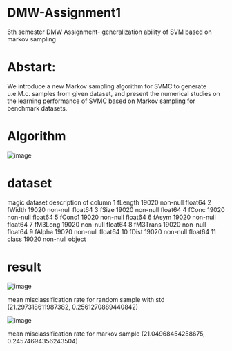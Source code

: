 # DMW-Assignment1
6th semester DMW Assignment- generalization ability of SVM based on markov sampling

# Abstart:
We introduce a new Markov sampling algorithm for SVMC
to generate u.e.M.c. samples from given dataset, and present the
numerical studies on the learning performance of SVMC based
on Markov sampling for benchmark datasets.

# Algorithm
![image](https://user-images.githubusercontent.com/47221030/111444692-a74db600-8730-11eb-89df-4bf969cfb863.png)


# dataset
magic dataset
description of column
 1   fLength     19020 non-null  float64
 2   fWidth      19020 non-null  float64
 3   fSize       19020 non-null  float64
 4   fConc       19020 non-null  float64
 5   fConc1      19020 non-null  float64
 6   fAsym       19020 non-null  float64
 7   fM3Long     19020 non-null  float64
 8   fM3Trans    19020 non-null  float64
 9   fAlpha      19020 non-null  float64
 10  fDist       19020 non-null  float64
 11  class       19020 non-null  object
 
# result
![image](https://user-images.githubusercontent.com/47221030/111444228-2a224100-8730-11eb-8dc3-2cd53b0165ea.png)


mean misclassification rate for random sample with std (21.297318611987382, 0.2561270889440842)

![image](https://user-images.githubusercontent.com/47221030/111444299-3a3a2080-8730-11eb-8141-fe30ac975930.png)


mean misclassification rate for markov sample (21.04968454258675, 0.24574694356243504)
